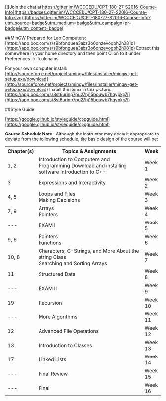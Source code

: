 [![Join the chat at https://gitter.im/WCCCEDU/CPT-180-27-S2016-Course-Info](https://badges.gitter.im/WCCCEDU/CPT-180-27-S2016-Course-Info.svg)](https://gitter.im/WCCCEDU/CPT-180-27-S2016-Course-Info?utm_source=badge&utm_medium=badge&utm_campaign=pr-badge&utm_content=badge)

##MinGW
Prepared for Lab Computers: [https://app.box.com/s/s9bfonguea3abz3o6onzevogbh2h081p](https://app.box.com/s/s9bfonguea3abz3o6onzevogbh2h081p)
Extract this somewhere in your home directory and then point Clion to it under Preferences -> Toolchains

For your own computer install: [http://sourceforge.net/projects/mingw/files/Installer/mingw-get-setup.exe/download](http://sourceforge.net/projects/mingw/files/Installer/mingw-get-setup.exe/download)
Install the items in this picture: [https://app.box.com/s/8st6urinp7pu27hj15bouwb7hqypkg7l](https://app.box.com/s/8st6urinp7pu27hj15bouwb7hqypkg7l)

##Style Guide

[https://google.github.io/styleguide/cppguide.html](https://google.github.io/styleguide/cppguide.html)

<p>
  <strong>
    Course Schedule Note
  </strong>
  : Although the instructor may deem it appropriate to deviate from the following schedule, the basic design of the course will be:
</p>
<table>
  <tbody>
    <tr>
      <th>
        <strong>Chapter(s)</strong>
      </th>
      <th>
        <strong>Topics &amp; Assignments</strong>
      </th>
      <th width="12%">
        <strong>Week</strong>
      </th>
    </tr>
    <tr>
      <td>1, 2</td>
      <td>
        Introduction to Computers and Programming Download and installing software
        Introduction to C++<br/>
      </td>
      <td>Week 1</td>
    </tr>
    <tr>
      <td>3</td>
      <td>
        Expressions and Interactivity
      </td>
      <td>Week 2</td>
    </tr>
    <tr>
      <td>4, 5</td>
      <td>
        Loops and Files<br/>
        Making Decisions<br/>
      </td>
      <td>Week 3</td>
    </tr>
    <tr>
      <td>7, 9</td>
      <td>
        Arrays<br/>
        Pointers
      </td>
      <td>Week 4</td>
    </tr>
    <tr>
      <td>---</td>
      <td>
        EXAM I
      </td>
      <td>Week 5</td>
    </tr>
    <tr>
      <td>9, 6</td>
      <td>
        Pointers<br/>
        Functions
      </td>
      <td>Week 6</td>
    </tr>
    <tr>
      <td>10, 8</td>
      <td>
        Characters, C-Strings, and More About the string Class<br/>
        Searching and Sorting Arrays
      </td>
      <td>Week 7</td>
    </tr>
    <tr>
      <td>11</td>
      <td>Structured Data</td>
      <td>Week 8</td>
    </tr>
    <tr>
      <td>---</td>
      <td>
        EXAM II
      </td>
      <td>Week 9</td>
    </tr>
    <tr>
      <td>19</td>
      <td>Recursion</td>
      <td>Week 10</td>
    </tr>
    <tr>
      <td>---</td>
      <td>More Algorithms</td>
      <td>Week 11</td>
    </tr>
    <tr>
      <td>12</td>
      <td>Advanced File Operations</td>
      <td>Week 12</td>
    </tr>
    <tr>
      <td>13</td>
      <td>Introduction to Classes</td>
      <td>Week 13</td>
    </tr>
    <tr>
      <td>17</td>
      <td>
        Linked Lists
      </td>
      <td>Week 14</td>
    </tr>
    <tr>
      <td>---</td>
      <td>Final Review</td>
      <td>Week 15</td>
    </tr>
    <tr>
      <td>---</td>
      <td>Final</td>
      <td>Week 16</td>
    </tr>
  </tbody>
</table>
